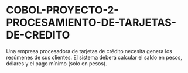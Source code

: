 # COBOL-PROYECTO-2-PROCESAMIENTO-DE-TARJETAS-DE-CREDITO
Una empresa procesadora de tarjetas de crédito necesita genera los  resúmenes de sus clientes. El sistema deberá calcular el saldo en pesos, dólares y el pago mínimo  (solo en pesos).
